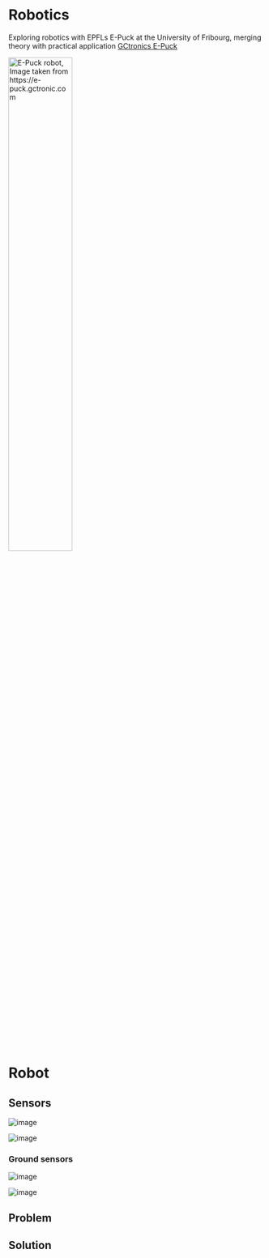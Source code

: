 # Robotics #
Exploring robotics with EPFLs E-Puck at the University of Fribourg, merging theory with practical application [GCtronics E-Puck](https://www.epfl.ch/labs/mobots/robots-technologies/e-puck2)

<img src="https://github.com/oliolioli/Robotics/assets/4264535/20e8ebbf-b4f4-4f52-a3ea-d492a5e463fd" alt="E-Puck robot, Image taken from https://e-puck.gctronic.com" width="50%" height="50%">


# Robot #

## Sensors ##

![image](https://github.com/oliolioli/Robotics/assets/4264535/60756dc9-6ed8-4cfa-9c25-9c1cd0529279)

![image](https://github.com/oliolioli/Robotics/assets/4264535/403a406f-dc51-4b47-b276-d04d071d8089)

### Ground sensors ###

![image](https://github.com/oliolioli/Robotics/assets/4264535/01f7d0ac-3de5-4c95-a83d-44bbb603cf02)

![image](https://github.com/oliolioli/Robotics/assets/4264535/2fbc87e7-bad2-4672-a514-2d734a0221df)



## Problem ##


## Solution ##
